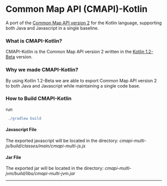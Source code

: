 # Common Map API (CMAPI)-Kotlin
A port of the [Common Map API version 2][1] for the Kotlin language, supporting both Java and Javascript in a single baseline. 

### What is CMAPI-Kotlin?
CMAPI-Kotlin is the Common Map API version 2 written in the [Kotlin 1.2-Beta][2] version. 

### Why we made CMAPI-Kotlin?
By using Kotlin 1.2-Beta we are able to export Common Map API version 2 to both Java and Javascript
while maintaining a single code base.

### How to Build CMAPI-Kotlin
run
```gradle
 ./gradlew build
```
#### Javascript File
The exported javascript will be located in the directory: *cmapi-multi-js/build/classes/main/cmapi-multi-js.js*
#### Jar File
The exported jar will be located in the directory: *cmapi-multi-jvm/build/libs/cmapi-multi-jvm.jar*

----------------------------------------------------
 
 [1]: https://github.com/cmapi/cmapi2
 [2]: https://blog.jetbrains.com/kotlin/2017/10/kotlin-1-2-beta2-is-out/

 
